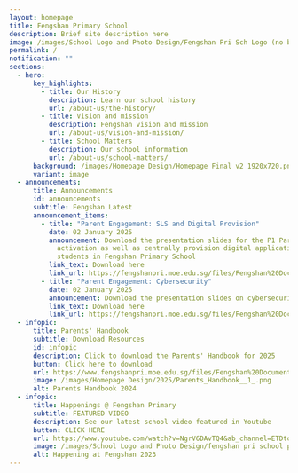 ```yaml
---
layout: homepage
title: Fengshan Primary School
description: Brief site description here
image: /images/School Logo and Photo Design/Fengshan Pri Sch Logo (no bg).png
permalink: /
notification: ""
sections:
  - hero:
      key_highlights:
        - title: Our History
          description: Learn our school history
          url: /about-us/the-history/
        - title: Vision and mission
          description: Fengshan vision and mission
          url: /about-us/vision-and-mission/
        - title: School Matters
          description: Our school information
          url: /about-us/school-matters/
      background: /images/Homepage Design/Homepage Final v2 1920x720.png
      variant: image
  - announcements:
      title: Announcements
      id: announcements
      subtitle: Fengshan Latest
      announcement_items:
        - title: "Parent Engagement: SLS and Digital Provision"
          date: 02 January 2025
          announcement: Download the presentation slides for the P1 Parents on SLS
            activation as well as centrally provision digital applications for
            students in Fengshan Primary School
          link_text: Download here
          link_url: https://fengshanpri.moe.edu.sg/files/Fengshan%20Document%20Links/2025/P1_Fengshan_Champion_SLS_amd_Digital_Provisioned_Tools.pdf
        - title: "Parent Engagement: Cybersecurity"
          date: 02 January 2025
          announcement: Download the presentation slides on cybersecurity for our P1 students
          link_text: Download here
          link_url: https://fengshanpri.moe.edu.sg/files/Fengshan%20Document%20Links/2025/P1_Parents_Briefing_on_Cyber_Wellness_2025.pdf
  - infopic:
      title: Parents' Handbook
      subtitle: Download Resources
      id: infopic
      description: Click to download the Parents' Handbook for 2025
      button: Click here to download
      url: https://www.fengshanpri.moe.edu.sg/files/Fengshan%20Document%20Links/2025/Parents__Handbook_2025.pdf
      image: /images/Homepage Design/2025/Parents_Handbook__1_.png
      alt: Parents Handbook 2024
  - infopic:
      title: Happenings @ Fengshan Primary
      subtitle: FEATURED VIDEO
      description: See our latest school video featured in Youtube
      button: CLICK HERE
      url: https://www.youtube.com/watch?v=NgrV6DAvTQ4&ab_channel=ETDtogo
      image: /images/School Logo and Photo Design/fengshan pri school pic.png
      alt: Happening at Fengshan 2023
---
```

